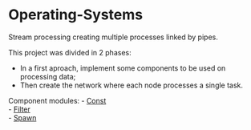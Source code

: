 # Operating-Systems

Stream processing creating multiple processes linked by pipes.



This project was divided in 2 phases:
  - In a first aproach, implement some components to be used on processing data;
  - Then create the network where each node processes a single task.
  
 
 
 Component modules:
    - [Const](./StreamProcessing/const.c)  
    - [Filter](./StreamProcessing/filter.c)  
    - [Spawn](./StreamProcessing/spawn.c)  
    
